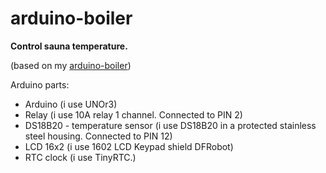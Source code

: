 # arduino-boiler

**Control sauna temperature.**

(based on my [arduino-boiler](https://github.com/Kobra/arduino-boiler))

Arduino parts:
 * Arduino (i use UNOr3)
 * Relay (i use 10A relay 1 channel. Connected to PIN 2)
 * DS18B20 - temperature sensor (i use DS18B20 in a protected stainless steel housing. Connected to PIN 12)
 * LCD 16x2 (i use 1602 LCD Keypad shield DFRobot)
 * RTC clock (i use TinyRTC.)
